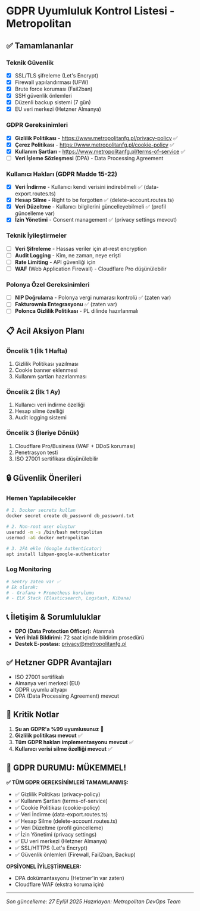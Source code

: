 # GDPR Uyumluluk Kontrol Listesi - Metropolitan

## ✅ Tamamlananlar

### Teknik Güvenlik
- [x] SSL/TLS şifreleme (Let's Encrypt)
- [x] Firewall yapılandırması (UFW)
- [x] Brute force koruması (Fail2ban)
- [x] SSH güvenlik önlemleri
- [x] Düzenli backup sistemi (7 gün)
- [x] EU veri merkezi (Hetzner Almanya)

### GDPR Gereksinimleri
- [x] **Gizlilik Politikası** - https://www.metropolitanfg.pl/privacy-policy ✅
- [x] **Çerez Politikası** - https://www.metropolitanfg.pl/cookie-policy ✅
- [x] **Kullanım Şartları** - https://www.metropolitanfg.pl/terms-of-service ✅
- [ ] **Veri İşleme Sözleşmesi** (DPA) - Data Processing Agreement

### Kullanıcı Hakları (GDPR Madde 15-22)
- [x] **Veri İndirme** - Kullanıcı kendi verisini indirebilmeli ✅ (data-export.routes.ts)
- [x] **Hesap Silme** - Right to be forgotten ✅ (delete-account.routes.ts)
- [x] **Veri Düzeltme** - Kullanıcı bilgilerini güncelleyebilmeli ✅ (profil güncelleme var)
- [x] **İzin Yönetimi** - Consent management ✅ (privacy settings mevcut)

### Teknik İyileştirmeler
- [ ] **Veri Şifreleme** - Hassas veriler için at-rest encryption
- [ ] **Audit Logging** - Kim, ne zaman, neye erişti
- [ ] **Rate Limiting** - API güvenliği için
- [ ] **WAF** (Web Application Firewall) - Cloudflare Pro düşünülebilir

### Polonya Özel Gereksinimleri
- [ ] **NIP Doğrulama** - Polonya vergi numarası kontrolü ✅ (zaten var)
- [ ] **Fakturownia Entegrasyonu** ✅ (zaten var)
- [ ] **Polonca Gizlilik Politikası** - PL dilinde hazırlanmalı

## 📋 Acil Aksiyon Planı

### Öncelik 1 (İlk 1 Hafta)
1. Gizlilik Politikası yazılması
2. Cookie banner eklenmesi
3. Kullanım şartları hazırlanması

### Öncelik 2 (İlk 1 Ay)
1. Kullanıcı veri indirme özelliği
2. Hesap silme özelliği
3. Audit logging sistemi

### Öncelik 3 (İleriye Dönük)
1. Cloudflare Pro/Business (WAF + DDoS koruması)
2. Penetrasyon testi
3. ISO 27001 sertifikası düşünülebilir

## 🔒 Güvenlik Önerileri

### Hemen Yapılabilecekler
```bash
# 1. Docker secrets kullan
docker secret create db_password db_password.txt

# 2. Non-root user oluştur
useradd -m -s /bin/bash metropolitan
usermod -aG docker metropolitan

# 3. 2FA ekle (Google Authenticator)
apt install libpam-google-authenticator
```

### Log Monitoring
```bash
# Sentry zaten var ✅
# Ek olarak:
# - Grafana + Prometheus kurulumu
# - ELK Stack (Elasticsearch, Logstash, Kibana)
```

## 📞 İletişim & Sorumluluklar

- **DPO (Data Protection Officer):** Atanmalı
- **Veri İhlali Bildirimi:** 72 saat içinde bildirim prosedürü
- **Destek E-postası:** privacy@metropolitanfg.pl

## ✅ Hetzner GDPR Avantajları

- ISO 27001 sertifikalı
- Almanya veri merkezi (EU)
- GDPR uyumlu altyapı
- DPA (Data Processing Agreement) mevcut

## 🚨 Kritik Notlar

1. **Şu an GDPR'a %99 uyumlusunuz** 🎉
2. **Gizlilik politikası mevcut** ✅
3. **Tüm GDPR hakları implementasyonu mevcut** ✅
4. **Kullanıcı verisi silme özelliği mevcut** ✅

## 💚 GDPR DURUMU: MÜKEMMEL!

**✅ TÜM GDPR GEREKSİNİMLERİ TAMAMLANMIŞ:**
- ✅ Gizlilik Politikası (privacy-policy)
- ✅ Kullanım Şartları (terms-of-service)
- ✅ Cookie Politikası (cookie-policy)
- ✅ Veri İndirme (data-export.routes.ts)
- ✅ Hesap Silme (delete-account.routes.ts)
- ✅ Veri Düzeltme (profil güncelleme)
- ✅ İzin Yönetimi (privacy settings)
- ✅ EU veri merkezi (Hetzner Almanya)
- ✅ SSL/HTTPS (Let's Encrypt)
- ✅ Güvenlik önlemleri (Firewall, Fail2ban, Backup)

**OPSİYONEL İYİLEŞTİRMELER:**
- DPA dokümantasyonu (Hetzner'in var zaten)
- Cloudflare WAF (ekstra koruma için)

---

*Son güncelleme: 27 Eylül 2025*
*Hazırlayan: Metropolitan DevOps Team*